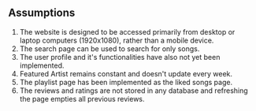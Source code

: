 ## Assumptions

1. The website is designed to be accessed primarily from desktop or laptop computers (1920x1080), rather than a mobile device.
3. The search page can be used to search for only songs.
4. The user profile and it's functionalities have also not yet been implemented.
5. Featured Artist remains constant and doesn't update every week.
6. The playlist page has been implemented as the liked songs page.
7. The reviews and ratings are not stored in any database and refreshing the page empties all previous reviews.
